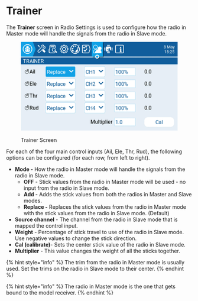 # Trainer

The **Trainer** screen in Radio Settings is used to configure how the radio in Master mode will handle the signals from the radio in Slave mode.

<figure><img src="../../../.gitbook/assets/trainer2.png" alt=""><figcaption><p>Trainer Screen</p></figcaption></figure>

For each of the four main control inputs (Ail, Ele, Thr, Rud), the following options can be configured (for each row, from left to right).

* **Mode -** How the radio in Master mode will handle the signals from the radio in Slave mode.&#x20;
  * **OFF** - Stick values from the radio in Master mode will be used - no input from the radio in Slave mode.
  * **Add -** Adds the stick values from both the radios in Master and Slave modes.
  * **Replace -** Replaces the stick values from the radio in Master mode with the stick values from the radio in Slave mode. (Default)
* **Source channel** - The channel from the radio in Slave mode that is mapped the control input.
* **Weight** - Percentage of stick travel to use of the radio in Slave mode. Use negative values to change the stick direction.
* **Cal (calibrate)**- Sets the center stick value of the radio in Slave mode.
* **Multiplier** - This value changes the weight of all the sticks together.&#x20;

{% hint style="info" %}
The trim from the radio in Master mode is usually used. Set the trims on the radio in Slave mode to their center.
{% endhint %}

{% hint style="info" %}
The radio in Master mode is the one that gets bound to the model receiver.
{% endhint %}
